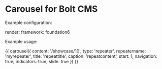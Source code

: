 Carousel for Bolt CMS
=====================

Example configuration:

render:
    framework: foundation6

Example usage:

{{ carousel({ content: '/showcase/10', 
              type: 'repeater',
              repeatername: 'myrepeater', 
              title: 'repeattitle', 
              caption: 'repeatcontent', 
              start: 1,
              navigation: true, 
              indicators: true,
              slide: true 
            })
}}